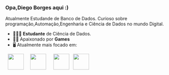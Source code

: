 ### Opa,Diego Borges aqui :)
Atualmente Estudande de Banco de Dados. Curioso sobre programação,Automação,Engenharia e Ciência de Dados no mundo Digital.

- 👨🏻‍💻 **Estudante** de Ciência de Dados.
- 🧗🏼 Apaixonado por **Games**
- 🖥️ Atualmente mais focado em:
<div style="display: inline">
  &nbsp;&nbsp;<img width='50' height='50' src="https://cdn.jsdelivr.net/gh/devicons/devicon/icons/python/python-original.svg" />&nbsp;&nbsp;
  &nbsp;&nbsp;<img width='50' height='50' src="https://cdn.jsdelivr.net/gh/devicons/devicon/icons/r/r-original.svg" />&nbsp;&nbsp;&nbsp;
  &nbsp;&nbsp;<img width='50' height='50' src="https://cdn.jsdelivr.net/gh/devicons/devicon/icons/mysql/mysql-plain-wordmark.svg" />
  &nbsp;&nbsp;<img width='50' height='50' src="https://icongr.am/devicon/amazonwebservices-original.svg?size=128&color=currentColor" />
</div> 







<!---

- 👋 Oi,Eu sou Diego Borges
- 👀 I’m interested in ... Video games  technology
- 🌱 I’m currently learning ... DataBase
- 💞️ I’m looking to collaborate on ...
- 📫 How to reach me ...

<!---
Puyuco/Puyuco is a ✨ special ✨ repository because its `README.md` (this file) appears on your GitHub profile.
You can click the Preview link to take a look at your changes.
--->
